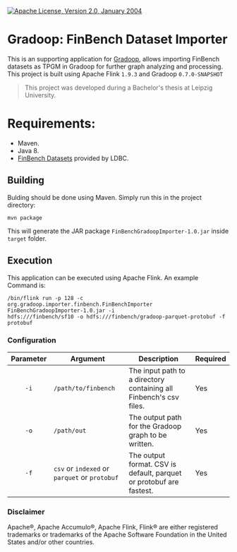 [![Apache License, Version 2.0, January 2004](https://img.shields.io/github/license/apache/maven.svg?label=License)](https://www.apache.org/licenses/LICENSE-2.0)
# Gradoop: FinBench Dataset Importer

This is an supporting application for [Gradoop](https://github.com/dbs-leipzig/gradoop), allows importing FinBench datasets as TPGM in Gradoop for further graph analyzing and processing.
This project is built using Apache Flink `1.9.3` and Gradoop `0.7.0-SNAPSHOT`

> This project was developed during a Bachelor's thesis at Leipzig University.

# Requirements:
- Maven.
- Java 8.
- [FinBench Datasets](https://drive.google.com/drive/folders/1NIAo4KptskBytbXoOqmF3Sto4hTX3JIH) provided by LDBC.

## Building
Bulding should be done using Maven. Simply run this in the project directory:

```
mvn package
```

This will generate the JAR package `FinBenchGradoopImporter-1.0.jar` inside `target` folder.

## Execution

This application can be executed using Apache Flink. An example Command is:
```
/bin/flink run -p 128 -c org.gradoop.importer.finbench.FinBenchImporter FinBenchGradoopImporter-1.0.jar -i 
hdfs:///finbench/sf10 -o hdfs:///finbench/gradoop-parquet-protobuf -f protobuf
```


### Configuration

|Parameter| Argument                                     | Description                                                         | Required |
|:-------:|----------------------------------------------|---------------------------------------------------------------------|----------|
|  `-i`   | `/path/to/finbench`                          | The input path to a directory containing all Finbench's csv files.  | Yes      |
|  `-o`   | `/path/out`                                  | The output path for the Gradoop graph to be written.                | Yes      |
|  `-f`   | `csv` or `indexed` or `parquet` or `protobuf` | The output format. CSV is default, parquet or protobuf are fastest. | Yes      |

### Disclaimer

Apache&reg;, Apache Accumulo&reg;, Apache Flink, Flink&reg; are either registered trademarks or trademarks of the Apache Software Foundation
in the United States and/or other countries.